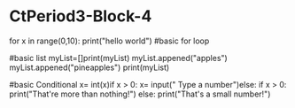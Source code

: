 # CtPeriod3-Block-4
for x in range(0,10):
    print("hello world")
    #basic for loop

#basic list
     myList=[]print(myList)
        myList.appened("apples")
        myList.appened("pineapples")
        print(myList)
       
    

#basic Conditional
    x= int(x)if x > 0:
    x= input(" Type a number")else:
    if x > 0: 
    print("That're more than nothing!")
    else:
    print("That's a small number!")
           
